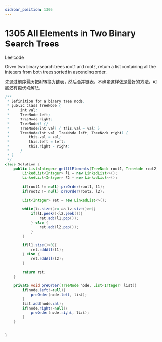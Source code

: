 ```yaml
---
sidebar_position: 1305
---
```


# 1305 All Elements in Two Binary Search Trees

[Leetcode](https://leetcode.com/problems/all-elements-in-two-binary-search-trees/)

Given two binary search trees root1 and root2, return a list containing all the integers from both trees sorted in ascending order.

先通过前序遍历把树转换为链表，然后合并链表。不确定这样做是最好的方法，可能还有更优的解法。

```java
/**
 * Definition for a binary tree node.
 * public class TreeNode {
 *     int val;
 *     TreeNode left;
 *     TreeNode right;
 *     TreeNode() {}
 *     TreeNode(int val) { this.val = val; }
 *     TreeNode(int val, TreeNode left, TreeNode right) {
 *         this.val = val;
 *         this.left = left;
 *         this.right = right;
 *     }
 * }
 */
class Solution {
    public List<Integer> getAllElements(TreeNode root1, TreeNode root2) {
        LinkedList<Integer> l1 = new LinkedList<>();
        LinkedList<Integer> l2 = new LinkedList<>();
        
        if(root1 != null) preOrder(root1, l1);
        if(root2 != null) preOrder(root2, l2);
        
        List<Integer> ret = new LinkedList<>();
        
        while(l1.size()>0 && l2.size()>0){
            if(l1.peek()<l2.peek()){
                ret.add(l1.pop());
            } else {
                ret.add(l2.pop());
            }
        }
        
        if(l1.size()>0){
            ret.addAll(l1);
        } else {
            ret.addAll(l2);
        }
        
        return ret;
    }
    
    private void preOrder(TreeNode node, List<Integer> list){
        if(node.left!=null){
            preOrder(node.left, list);
        }
        list.add(node.val);
        if(node.right!=null){
            preOrder(node.right, list);
        }
    }
    
    
}
```